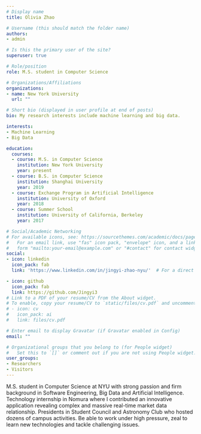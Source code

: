 ```yaml
---
# Display name
title: Olivia Zhao

# Username (this should match the folder name)
authors:
- admin

# Is this the primary user of the site?
superuser: true

# Role/position
role: M.S. student in Computer Science

# Organizations/Affiliations
organizations:
- name: New York University
  url: ""

# Short bio (displayed in user profile at end of posts)
bio: My research interests include machine learning and big data.

interests:
- Machine Learning
- Big Data

education:
  courses:
  - course: M.S. in Computer Science
    institution: New York University
    year: present
  - course: B.S. in Computer Science
    institution: Shanghai University
    year: 2019
  - course: Exchange Program in Artificial Intelligence
    institution: University of Oxford
    year: 2018
  - course: Summer School
    institution: University of California, Berkeley
    year: 2017

# Social/Academic Networking
# For available icons, see: https://sourcethemes.com/academic/docs/page-builder/#icons
#   For an email link, use "fas" icon pack, "envelope" icon, and a link in the
#   form "mailto:your-email@example.com" or "#contact" for contact widget.
social:
- icon: linkedin
  icon_pack: fab
  link: 'https://www.linkedin.com/in/jingyi-zhao-nyu/'  # For a direct email link, use "mailto:test@example.org".

- icon: github
  icon_pack: fab
  link: https://github.com/Jingyi3
# Link to a PDF of your resume/CV from the About widget.
# To enable, copy your resume/CV to `static/files/cv.pdf` and uncomment the lines below.
# - icon: cv
#   icon_pack: ai
#   link: files/cv.pdf

# Enter email to display Gravatar (if Gravatar enabled in Config)
email: ""

# Organizational groups that you belong to (for People widget)
#   Set this to `[]` or comment out if you are not using People widget.
user_groups:
- Researchers
- Visitors
---
```


M.S. student in Computer Science at NYU with strong passion and firm background in Software Engineering, Big Data and Artificial Intelligence. Technology internship in Nomura where I contributed an innovative application revealing complex and massive real-time market data relationship. Presidents in Student Council and Astronomy Club who hosted dozens of campus activities. Be able to work under high pressure, zeal to learn new technologies and tackle challenging issues. 

